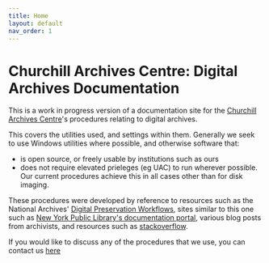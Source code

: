 ```yaml
---
title: Home
layout: default
nav_order: 1
---
```

# Churchill Archives Centre: Digital Archives Documentation
This is a work in progress version of a documentation site for the [Churchill Archives Centre](archives.chu.cam.ac.uk)'s procedures relating to digital archives.

This covers the utilities used, and settings within them. Generally we seek to use Windows utilities where possible, and otherwise software that:
* is open source, or freely usable by institutions such as ours
* does not require elevated prieleges (eg UAC) to run wherever possible. Our current procedures achieve this in all cases other than for disk imaging.

These procedures were developed by reference to resources such as the National Archives' [Digital Preservation Workflows](https://www.nationalarchives.gov.uk/archives-sector/projects-and-programmes/plugged-in-powered-up/digital-preservation-workflows/), sites similar to this one such as [New York Public Library's documentation portal](https://nypl.github.io/ami-preservation/), various blog posts from archivists, and resources such as [stackoverflow](https://stackoverflow.com/). 

If you would like to discuss any of the procedures that we use, you can contact us [here](mailto:archives@chu.cam.ac.uk)
